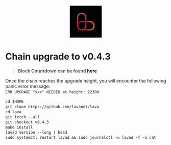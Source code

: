 <p align="center">
  <img height="100" height="auto" src="https://raw.githubusercontent.com/Nodeist/Kurulumlar/main/logos/lava.png">
</p>

# Chain upgrade to v0.4.3
> **Block Countdown can be found [here](https://lava.explorers.guru/block/22300)**

Once the chain reaches the upgrade height, you will encounter the following panic error message:\
`ERR UPGRADE "xxx" NEEDED at height: 22300`
```
cd $HOME
git clone https://github.com/lavanet/lava
cd lava
git fetch --all
git checkout v0.4.3
make install
lavad version --long | head
sudo systemctl restart lavad && sudo journalctl -u lavad -f -o cat
```
